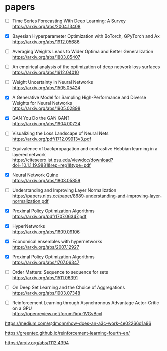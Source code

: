 # papers

- [ ]  Time Series Forecasting With Deep Learning: A Survey \
https://arxiv.org/abs/2004.13408

- [x]  Bayesian Hyperparameter Optimization with BoTorch, GPyTorch and Ax \
https://arxiv.org/abs/1912.05686

- [ ]  Averaging Weights Leads to Wider Optima and Better Generalization \
https://arxiv.org/abs/1803.05407

- [ ]  An empirical analysis of the optimization of deep network loss surfaces  \
https://arxiv.org/abs/1612.04010

- [ ] Weight Uncertainty in Neural Networks \
https://arxiv.org/abs/1505.05424 

- [x] A Generative Model for Sampling High-Performance and Diverse Weights for Neural Networks \
https://arxiv.org/abs/1905.02898

- [x] GAN You Do the GAN GAN? \
https://arxiv.org/abs/1904.00724

- [ ] Visualizing the Loss Landscape of Neural Nets \
https://arxiv.org/pdf/1712.09913v3.pdf

- [ ] Equivalence of backpropagation and contrastive Hebbian learning in a layered network \
https://citeseerx.ist.psu.edu/viewdoc/download?doi=10.1.1.19.9881&rep=rep1&type=pdf

- [x] Neural Network Quine \
https://arxiv.org/abs/1803.05859

- [ ] Understanding and Improving Layer Normalization \
https://papers.nips.cc/paper/8689-understanding-and-improving-layer-normalization.pdf

- [x] Proximal Policy Optimization Algorithms \
https://arxiv.org/pdf/1707.06347.pdf

- [x] HyperNetworks \
https://arxiv.org/abs/1609.09106

- [x] Economical ensembles with hypernetworks \
https://arxiv.org/abs/2007.12927

- [x] Proximal Policy Optimization Algorithms \
https://arxiv.org/abs/1707.06347

- [ ] Order Matters: Sequence to sequence for sets \
https://arxiv.org/abs/1511.06391

- [ ] On Deep Set Learning and the Choice of Aggregations \
https://arxiv.org/abs/1903.07348

- [ ]  Reinforcement Learning through Asynchronous Advantage Actor-Critic on a GPU \
https://openreview.net/forum?id=r1VGvBcxl










https://medium.com/@dmonn/how-does-an-a3c-work-4e02266d1a96

https://greentec.github.io/reinforcement-learning-fourth-en/

https://arxiv.org/abs/1112.4394

